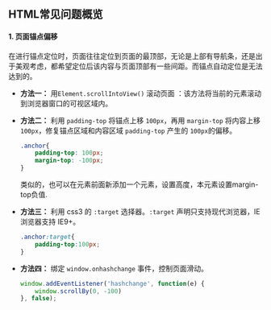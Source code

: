 ## HTML常见问题概览
#### 1. 页面锚点偏移

在进行锚点定位时，页面往往定位到页面的最顶部，无论是上部有导航条，还是出于美观考虑，都希望定位后该内容与页面顶部有一些间距。而锚点自动定位是无法达到的。   

* **方法一：** 用`Element.scrollIntoView()` 滚动页面 ：该方法将当前的元素滚动到浏览器窗口的可视区域内。

* **方法二：** 利用 `padding-top` 将锚点上移 `100px`，再用 `margin-top` 将内容上移 `100px`，修复锚点区域和内容区域 `padding-top` 产生的 `100px`的偏移。

  ```css
  .anchor{
      padding-top: 100px;
      margin-top: -100px;  
  }
  ```

  类似的，也可以在元素前面新添加一个元素，设置高度，本元素设置margin-top负值.

* **方法三：** 利用 css3 的 `:target` 选择器。`:target` 声明只支持现代浏览器，IE浏览器支持 IE9+。

  ```css
  .anchor:target{
      padding-top:100px;
  }
  ```

* **方法四：** 绑定 `window.onhashchange` 事件，控制页面滑动。

  ```js
  window.addEventListener('hashchange', function(e) {
      window.scrollBy(0, -100)
  }, false);
  ```



